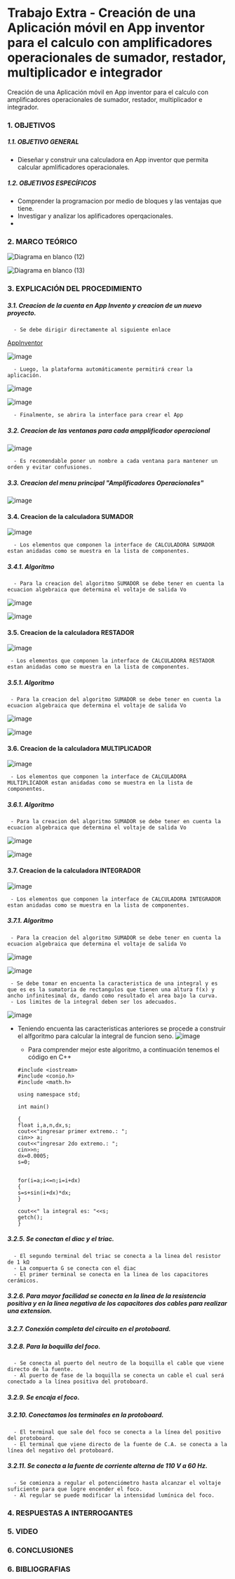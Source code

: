 # Trabajo Extra - Creación de una Aplicación móvil en App inventor para el calculo con amplificadores operacionales de sumador, restador, multiplicador e integrador 
Creación de una Aplicación móvil en App inventor para el calculo con amplificadores operacionales de sumador, restador, multiplicador e integrador.


### 1. OBJETIVOS


##### 1.1. OBJETIVO GENERAL 

- Dieseñar y construir una calculadora en App inventor que permita calcular apmlificadores operacionales.

##### 1.2. OBJETIVOS ESPECÍFICOS

- Comprender la programacion por medio de bloques y las ventajas que tiene.
- Investigar y analizar los aplificadores operqacionales.
- 


### 2. MARCO TEÓRICO


![Diagrama en blanco (12)](https://user-images.githubusercontent.com/93899658/156412004-0c3daa9b-7a8f-4286-ac99-998bfbbefcea.png)

![Diagrama en blanco (13)](https://user-images.githubusercontent.com/93899658/156416181-29ba60df-3e72-4c70-b040-fa6a183f16ba.png)

### 3. EXPLICACIÓN DEL PROCEDIMIENTO

##### 3.1. Creacion de la cuenta en App Invento y creacion de un nuevo proyecto.

      - Se debe dirigir directamente al siguiente enlace 
   [AppInventor](https://appinventor.mit.edu)    

![image](https://user-images.githubusercontent.com/93899658/157027710-06d4a36c-062a-45f2-b287-86410b4bfb2b.png)

      - Luego, la plataforma automáticamente permitirá crear la aplicación.

![image](https://user-images.githubusercontent.com/93899658/157031157-2cada614-9ccb-4cf4-8da7-af9a5073df51.png)

![image](https://user-images.githubusercontent.com/93899658/157031823-70a9d146-97e1-4bd9-85cd-ab67334c50d8.png)
 
      - Finalmente, se abrira la interface para crear el App

##### 3.2. Creacion de las ventanas para cada ampplificador operacional

![image](https://user-images.githubusercontent.com/93899658/157051689-1ededcbd-61df-4619-aee5-e4d74d649060.png)

      - Es recomendable poner un nombre a cada ventana para mantener un orden y evitar confusiones.


##### 3.3. Creacion del menu principal "Amplificadores Operacionales"

![image](https://user-images.githubusercontent.com/93899658/157053226-27700a42-5bb6-4806-bcb0-6437595e72cb.png)




#### 3.4. Creacion de la calculadora SUMADOR


![image](https://user-images.githubusercontent.com/93899658/157056383-10b6e305-ff15-4c75-9c7c-a612569d9efb.png)

      - Los elementos que componen la interface de CALCULADORA SUMADOR estan anidadas como se muestra en la lista de componentes.
      
 ##### 3.4.1. Algoritmo

      - Para la creacion del algoritmo SUMADOR se debe tener en cuenta la ecuacion algebraica que determina el voltaje de salida Vo
      
![image](https://user-images.githubusercontent.com/93899658/157058037-f588ce4a-8e10-4895-8581-7d76b7ce854d.png)

![image](https://user-images.githubusercontent.com/93899658/157061046-416512a8-94d0-4f78-bbde-8a589109f5fe.png)

#### 3.5. Creacion de la calculadora RESTADOR


![image](https://user-images.githubusercontent.com/93899658/157061404-e84930d0-5622-45db-88b4-3975d0f418ce.png)

     - Los elementos que componen la interface de CALCULADORA RESTADOR estan anidadas como se muestra en la lista de componentes.


##### 3.5.1. Algoritmo

     - Para la creacion del algoritmo SUMADOR se debe tener en cuenta la ecuacion algebraica que determina el voltaje de salida Vo

![image](https://user-images.githubusercontent.com/93899658/157061921-7bd7ca9b-f176-4c10-8013-0ef2f9d5c138.png)

![image](https://user-images.githubusercontent.com/93899658/157062698-47e18d1b-c020-426a-a381-364d6fe2a932.png)



#### 3.6.  Creacion de la calculadora MULTIPLICADOR

![image](https://user-images.githubusercontent.com/93899658/157063512-d9b6d262-5e2e-46ca-a634-49d125f8f99f.png)

     - Los elementos que componen la interface de CALCULADORA MULTIPLICADOR estan anidadas como se muestra en la lista de componentes.

##### 3.6.1. Algoritmo


     - Para la creacion del algoritmo SUMADOR se debe tener en cuenta la ecuacion algebraica que determina el voltaje de salida Vo
![image](https://user-images.githubusercontent.com/93899658/157064116-51adc2a4-1f00-49ab-80ff-1754c3450f84.png)

![image](https://user-images.githubusercontent.com/93899658/157064772-705537e0-f217-483e-995f-690d79ede8ee.png)


#### 3.7.  Creacion de la calculadora INTEGRADOR

![image](https://user-images.githubusercontent.com/93899658/157066855-100f7a3e-8e46-4074-bad9-71626da9f4f1.png)

     - Los elementos que componen la interface de CALCULADORA INTEGRADOR estan anidadas como se muestra en la lista de componentes.

##### 3.7.1. Algoritmo


     - Para la creacion del algoritmo SUMADOR se debe tener en cuenta la ecuacion algebraica que determina el voltaje de salida Vo
     
![image](https://user-images.githubusercontent.com/93899658/157067111-ac200936-a471-4eb0-b324-5506c74024cb.png)

![image](https://user-images.githubusercontent.com/93899658/157070631-633e75be-5496-46c9-a308-bc0ec42402b6.png)

     - Se debe tomar en encuenta la caracteristica de una integral y es que es es la sumatoria de rectangulos que tienen una altura f(x) y ancho infinitesimal dx, dando como resultado el area bajo la curva.
     - Los limites de la integral deben ser los adecuados.
 
![image](https://user-images.githubusercontent.com/93899658/157073528-6d40c0e9-16e3-42d4-8129-5bce5a854ad2.png)

- Teniendo encuenta las caracteristicas anteriores se procede a construir el alfgoritmo para calcular la integral de funcion seno.
![image](https://user-images.githubusercontent.com/93899658/157075454-010046da-3b98-427e-8ca9-d4d190265770.png)

     - Para comprender mejor este algoritmo, a continuación tenemos el código en C++
     
      #include <iostream>
      #include <conio.h>
      #include <math.h>

      using namespace std;

      int main()

      {
      float i,a,n,dx,s;
      cout<<"ingresar primer extremo.: ";
      cin>> a;
      cout<<"ingresar 2do extremo.: ";
      cin>>n;
      dx=0.0005;
      s=0;


      for(i=a;i<=n;i=i+dx)
      { 
      s=s+sin(i+dx)*dx;
      }

      cout<<" la integral es: "<<s;
      getch();
      }


##### 3.2.5. Se conectan el diac y el triac.

      - El segundo terminal del triac se conecta a la linea del resistor de 1 kΩ
      - La compuerta G se conecta con el diac 
      - El primer terminal se conecta en la linea de los capacitores cerámicos.
      



##### 3.2.6. Para mayor facilidad se conecta en la linea de la resistencia positiva y en la linea negativa de los capacitores dos cables para realizar una extension.



##### 3.2.7. Conexión completa del circuito en el protoboard.



##### 3.2.8. Para la boquilla del foco.

      - Se conecta al puerto del neutro de la boquilla el cable que viene directo de la fuente.
      - Al puerto de fase de la boquilla se conecta un cable el cual será conectado a la línea positiva del protoboard.



##### 3.2.9. Se encaja el foco. 


##### 3.2.10. Conectamos los terminales en la protoboard.

      - El terminal que sale del foco se conecta a la línea del positivo del protoboard.
      - El terminal que viene directo de la fuente de C.A. se conecta a la línea del negativo del protoboard.


##### 3.2.11. Se conecta a la fuente de corriente alterna de 110 V a 60 Hz.

      - Se comienza a regular el potenciómetro hasta alcanzar el voltaje suficiente para que logre encender el foco.
      - Al regular se puede modificar la intensidad lumínica del foco.



### 4. RESPUESTAS A INTERROGANTES




### 5. VIDEO


### 6. CONCLUSIONES 




### 6. BIBLIOGRAFIAS 


